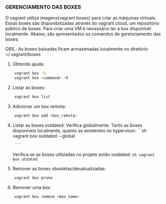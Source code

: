 ### GERENCIAMENTO DAS BOXES

O vagrant utiliza imagens(vagrant boxes) para criar as máquinas virtuais. Essas boxes são disponibilizadas através do vagrant cloud, um repositório público de boxes. Para criar uma VM é necessário ter a box disponível localmente. Abaixo, são apresentados os comandos de gerenciamento das boxes:

OBS.: As boxes baixadas ficam armazenadas localmente no diretório ~/.vagrant/boxes

1. Obtendo ajuda:

```sh
    vagrant box -h
    vagrant box <command> -h
```

2. Listar as boxes:
```sh
    vagrant box list
```

3. Adicionar um box remota:
```sh
    vagrant box add <box_remota>
```

4. Listar as boxes outdated:
    Verifica globalmente. Tanto as boxes disponíveis localmente, quanto as existentes no hypervisor:
        ```sh
            vagrant box outdated --global 
            
        ```
    Verifica se as boxes utilizadas no projeto estão outdated:
        ```sh
            vagrant box utdated 
        ```


1. Remover as boxes obsoletas/desatualizadas:
```sh
    vagrant box prune
```

6. Remover uma box:
```sh
    vagrant box remove <box_name>
```

